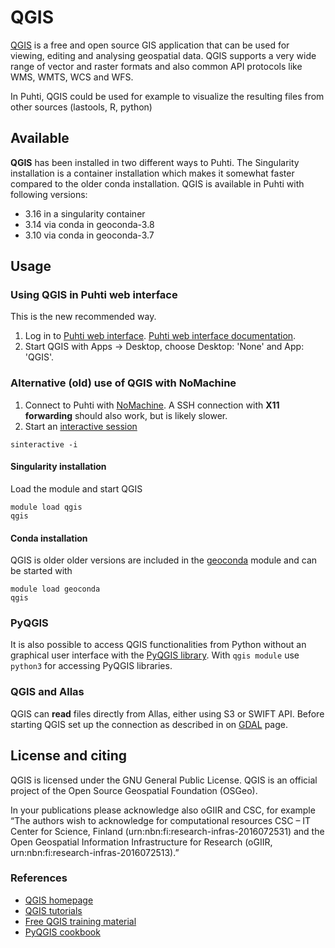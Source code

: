 # QGIS

[QGIS](https://qgis.org/en/site/) is a free and open source GIS application that can be used for viewing, editing and analysing geospatial data. QGIS supports a very wide range of vector and raster formats and also common API protocols like WMS, WMTS, WCS and WFS.

In Puhti, QGIS could be used for example to visualize the resulting files from other sources (lastools, R, python)

## Available

__QGIS__ has been installed in two different ways to Puhti. The Singularity installation is a container installation which makes it somewhat faster compared to the older conda installation. QGIS is available in Puhti with following versions:

* 3.16 in a singularity container
* 3.14 via conda in geoconda-3.8
* 3.10 via conda in geoconda-3.7

## Usage

### Using QGIS in Puhti web interface

This is the new recommended way.

1. Log in to [Puhti web interface](https://puhti.csc.fi). [Puhti web interface documentation](../computing/webinterface/index.md).
2. Start QGIS with Apps -> Desktop, choose Desktop: 'None' and App: 'QGIS'.

### Alternative (old) use of QGIS with NoMachine

1. Connect to Puhti with [NoMachine](nomachine.md). A SSH connection with __X11 forwarding__ should also work, but is likely slower.
2. Start an [interactive session](../computing/running/interactive-usage.md)

```
sinteractive -i
```


#### Singularity installation

Load the module and start QGIS

```
module load qgis
qgis
```

#### Conda installation

QGIS is older older versions are included in the [geoconda](../apps/geoconda.md) module and can be started with

```
module load geoconda
qgis
```    

### PyQGIS
It is also possible to access QGIS functionalities from Python without an graphical user interface with the [PyQGIS library](https://docs.qgis.org/testing/en/docs/pyqgis_developer_cookbook/). With `qgis module` use `python3` for accessing PyQGIS libraries.


### QGIS and Allas
QGIS can __read__ files directly from Allas, either using S3 or SWIFT API. Before starting QGIS set up the connection as described in on [GDAL](gdal.md) page.

## License and citing

QGIS is licensed under the GNU General Public License. QGIS is an official project of the Open Source Geospatial Foundation (OSGeo).

In your publications please acknowledge also oGIIR and CSC, for example “The authors wish to acknowledge for computational resources CSC – IT Center for Science, Finland (urn:nbn:fi:research-infras-2016072531) and the Open Geospatial Information Infrastructure for Research (oGIIR, urn:nbn:fi:research-infras-2016072513).”

### References

* [QGIS homepage](https://www.qgis.org/)
* [QGIS tutorials](https://www.qgistutorials.com/en/)
* [Free QGIS training material](https://qgis.org/en/site/forusers/trainingmaterial/index.html)
* [PyQGIS cookbook](https://docs.qgis.org/testing/en/docs/pyqgis_developer_cookbook/)

